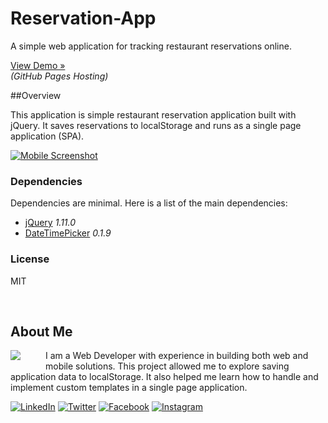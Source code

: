 # Reservation-App

A simple web application for tracking restaurant reservations online.

[View Demo &raquo;](http://rockrockinit.github.io/reservation-app/)  
_(GitHub Pages Hosting)_

##Overview

This application is simple restaurant reservation application built with jQuery. It saves reservations to localStorage and runs as a single page application (SPA).

[![Mobile Screenshot](http://rockrockinit.github.io/reservation-app/img/readme/screenshot.png)](http://rockrockinit.github.io/reservation-app/)

### Dependencies

Dependencies are minimal. Here is a list of the main dependencies:

* [jQuery](https://api.jquery.com/) *1.11.0*
* [DateTimePicker](https://github.com/CuriousSolutions/DateTimePicker) *0.1.9*

### License

MIT

<br />

## About Me
<a href="http://www.edrodriguez.com/"><img src="http://www.edrodriguez.com/img/icons/ed.png" align="left" style="margin:0px 40px 10px 0px" /></a>
I am a Web Developer with experience in building both web and mobile solutions. This project allowed me to explore saving application data to localStorage. It also helped me learn how to handle and implement custom templates in a single page application.

[![LinkedIn](http://www.edrodriguez.com/img/icons/linkedin.gif)](https://www.linkedin.com/in/edhome)
[![Twitter](http://www.edrodriguez.com/img/icons/twitter.gif)](https://twitter.com/edwinrodriguez)
[![Facebook](http://www.edrodriguez.com/img/icons/facebook.gif)](https://www.facebook.com/ed.home)
[![Instagram](http://www.edrodriguez.com/img/icons/instagram.gif)](https://www.instagram.com/rockrockinit/)

<br />
<br />